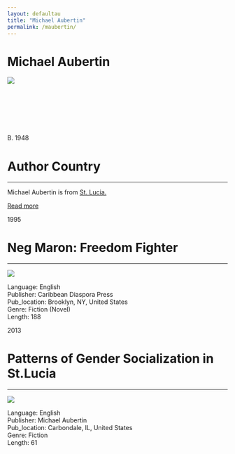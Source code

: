 ```yaml
---
layout: defaultau
title: "Michael Aubertin"
permalink: /maubertin/
---
```

<!-- partial:index.partial.html -->
<div class="content">
    <h1>Michael Aubertin</h1>
    <div class="quote">
        <div><img src="https://thevoiceslu.com/wp-content/uploads/2020/08/Michael-Mike-Aubertin.jpg" class="logo"></div>
    </div>
    <div class="timeline">
        <div style="padding-bottom:100px;"></div>
        <div class="block">
            <div class="date right"><p class="right"> B. 1948 </p></div>
            <div class="dot"></div>
            <div class="left first">
            <div class="author_country">
                <h1>Author Country</h1><hr>
            <div class="aclocation"><p> Michael Aubertin is from <a href="{{ site.baseurl }}/16">St. Lucia.</a></p></div>
              <div class="acreadmore">  <a href="#">Read more</a></div>
            </div>
            </div>
        </div>
        <div class="block">
            <div class="date left"><p class="left">1995</p></div>
            <div class="dot"></div>
            <div class="right">
                <h1>Neg Maron: Freedom Fighter</h1><hr>
                <p><img src="https://images-na.ssl-images-amazon.com/images/I/515QpJIHE+L._SX322_BO1,204,203,200_.jpg"></p>
 			<p> Language: English <br/>
                Publisher: Caribbean Diaspora Press<br/>
                Pub_location: Brooklyn, NY, United States<br/>
                Genre: Fiction (Novel)<br/>
                Length: 188<br/>                </p>
            </div>
        </div>
        <div class="block">
            <div class="date right"><p class="right">2013</p></div>
            <div class="dot"></div>
            <div class="left">
                <h1>Patterns of Gender Socialization in St.Lucia</h1><hr>
                <p><img src="https://m.media-amazon.com/images/I/41zEQiCfqiL.jpg"></p>
                <p>
                Language: English <br/>
                Publisher: Michael Aubertin <br/>
                Pub_location: Carbondale, IL, United States <br/>
                Genre: Fiction <br/>
                Length: 61 <br/>
                </p>
            </div>
        </div>
        </div>
